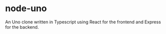 # node-uno

An Uno clone written in Typescript using React for the frontend and Express for the backend.
